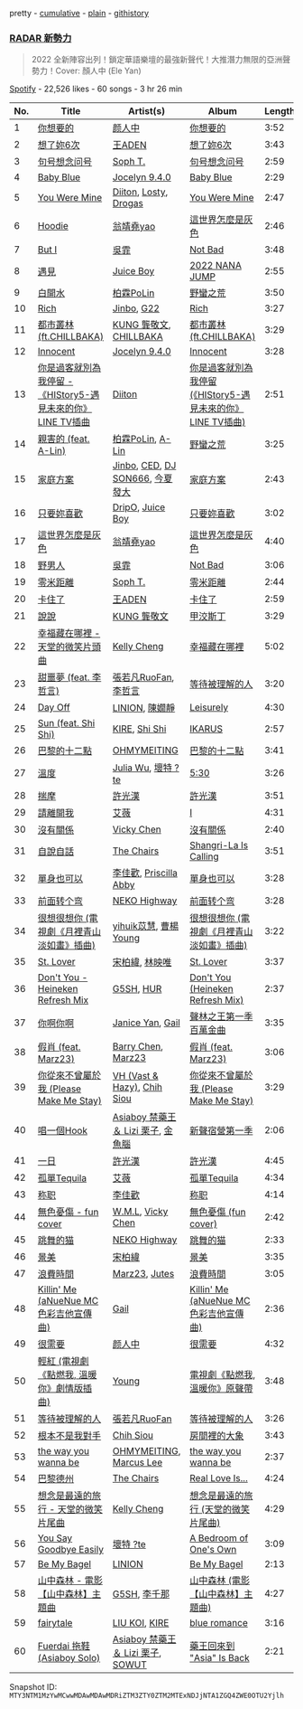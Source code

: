 pretty - [cumulative](/playlists/cumulative/37i9dQZF1DX2P3E6UOxZyt.md) - [plain](/playlists/plain/37i9dQZF1DX2P3E6UOxZyt) - [githistory](https://github.githistory.xyz/mackorone/spotify-playlist-archive/blob/main/playlists/plain/37i9dQZF1DX2P3E6UOxZyt)

### [RADAR 新勢力](https://open.spotify.com/playlist/37i9dQZF1DX2P3E6UOxZyt)

> 2022 全新陣容出列！鎖定華語樂壇的最強新聲代！大推潛力無限的亞洲聲勢力！Cover: 顏人中 \(Ele Yan\)

[Spotify](https://open.spotify.com/user/spotify) - 22,526 likes - 60 songs - 3 hr 26 min

| No. | Title | Artist(s) | Album | Length |
|---|---|---|---|---|
| 1 | [你想要的](https://open.spotify.com/track/6q4UUs6EOAaP9lHuBYsxnG) | [颜人中](https://open.spotify.com/artist/5PNcqs6EtD6gSXgUiiJIUU) | [你想要的](https://open.spotify.com/album/10jTsZPXt8jb6MDEfqUctl) | 3:52 |
| 2 | [想了妳6次](https://open.spotify.com/track/0z81zrkn4dqmRLJpRePjYc) | [王ADEN](https://open.spotify.com/artist/4ecBfM4xa6ZLDr7P8lsyTV) | [想了妳6次](https://open.spotify.com/album/4n3QnqVIEmJe0B2aZAlrk8) | 3:43 |
| 3 | [句号想念问号](https://open.spotify.com/track/7ka7lf2RSsKpBncHGrxE3A) | [Soph T.](https://open.spotify.com/artist/2lP0iXobpSDobEhi2eI4eP) | [句号想念问号](https://open.spotify.com/album/37RjBAZMoEQAnmbOC3BRJF) | 2:59 |
| 4 | [Baby Blue](https://open.spotify.com/track/7nCHYzmZMV178mQBzdDCRD) | [Jocelyn 9.4.0](https://open.spotify.com/artist/4xu7XEr8It4loGPeZnJcqZ) | [Baby Blue](https://open.spotify.com/album/5nroWaxABx7UtxMTEW8At6) | 2:29 |
| 5 | [You Were Mine](https://open.spotify.com/track/3QVVlj01cr0ofpxiwG9CSx) | [Diiton](https://open.spotify.com/artist/4igBpYxC0VLHP0Cz2BH2dQ), [Losty](https://open.spotify.com/artist/54SfaqS6XKQHrdbYg7rgZ1), [Drogas](https://open.spotify.com/artist/6xKhAigwReihjwHyYywvEX) | [You Were Mine](https://open.spotify.com/album/7yUcTnTds8wE4H5j7ENQAU) | 2:47 |
| 6 | [Hoodie](https://open.spotify.com/track/4P5uTds6J1zJgGOoCntg0Z) | [翁靖堯yao](https://open.spotify.com/artist/6i8TiylkUFKqXajJM69a7N) | [這世界怎麼是灰色](https://open.spotify.com/album/0O05IZhGfD3lUkCnhQVVuj) | 2:46 |
| 7 | [But I](https://open.spotify.com/track/3zW7IHhXdlFs29zeuaAOMB) | [吳霏](https://open.spotify.com/artist/2q5HrJWKwU4iHaTTSKGZC4) | [Not Bad](https://open.spotify.com/album/79lUYHxJgyHrhGGs1Z4GyW) | 3:48 |
| 8 | [遇見](https://open.spotify.com/track/642ERohz0DdGbP9QalwunC) | [Juice Boy](https://open.spotify.com/artist/2PRHe0bqimdQP9pSORGE6H) | [2022 NANA JUMP](https://open.spotify.com/album/72yCai4SllvgCqN7XlJD8C) | 2:55 |
| 9 | [白開水](https://open.spotify.com/track/1EkqllxcASbLn6SbNTVzaq) | [柏霖PoLin](https://open.spotify.com/artist/42UhEbkOaTEwJKWmf7xlfZ) | [野蠻之荒](https://open.spotify.com/album/4knvf1FmUkiBrDCXWZdrNR) | 3:50 |
| 10 | [Rich](https://open.spotify.com/track/2xRvSUwY1fZmcOKshehMLn) | [Jinbo](https://open.spotify.com/artist/2QlEDg87oaNdcAA1O7dIIC), [G22](https://open.spotify.com/artist/5xRZqaqEy9SX8GrmtXoSGT) | [Rich](https://open.spotify.com/album/6lEf40SnNDQRuC2a6myp5O) | 3:27 |
| 11 | [都市叢林 \(ft.CHILLBAKA\)](https://open.spotify.com/track/6Csqgw8AduK0P3MsJfNOLr) | [KUNG 龔敬文](https://open.spotify.com/artist/568gCUXvFfGIyVUQ2SZa3R), [CHILLBAKA](https://open.spotify.com/artist/7glg8QZrgPvKVrlVpYcM3y) | [都市叢林 \(ft.CHILLBAKA\)](https://open.spotify.com/album/2ASQJvzbAOLLcOSPIByPZb) | 3:29 |
| 12 | [Innocent](https://open.spotify.com/track/7jIH2PZdZwPN09sPZ8Zxj6) | [Jocelyn 9.4.0](https://open.spotify.com/artist/4xu7XEr8It4loGPeZnJcqZ) | [Innocent](https://open.spotify.com/album/0jZAVTNzifPAeyEIrnhGcj) | 3:28 |
| 13 | [你是過客就別為我停留 \- 《HIStory5\-遇見未來的你》LINE TV插曲](https://open.spotify.com/track/0EWIf5Ey2QR9mcb0OTiSdO) | [Diiton](https://open.spotify.com/artist/4igBpYxC0VLHP0Cz2BH2dQ) | [你是過客就別為我停留 \(《HIStory5\-遇見未來的你》LINE TV插曲\)](https://open.spotify.com/album/10w8HqR6z9vpQiY6rFpFIN) | 2:51 |
| 14 | [親害的 \(feat\. A\-Lin\)](https://open.spotify.com/track/3rVVMySmCZCV0pEcrmNYOu) | [柏霖PoLin](https://open.spotify.com/artist/42UhEbkOaTEwJKWmf7xlfZ), [A\-Lin](https://open.spotify.com/artist/28gf2piFx6cAKOMIwcky5a) | [野蠻之荒](https://open.spotify.com/album/4knvf1FmUkiBrDCXWZdrNR) | 3:25 |
| 15 | [家庭方案](https://open.spotify.com/track/0ZT5S8Lar8M3lImE0ryeTF) | [Jinbo](https://open.spotify.com/artist/2QlEDg87oaNdcAA1O7dIIC), [CED](https://open.spotify.com/artist/3M1YtHr7K9yHjawwbJ2DgC), [DJ SON666](https://open.spotify.com/artist/5cgN93xzHu4TYOKq0chcP2), [今夏發大](https://open.spotify.com/artist/5EHylzqelrbsAPMOTGf4aL) | [家庭方案](https://open.spotify.com/album/4vK12YC2VrAdF1nZxo3ohr) | 2:43 |
| 16 | [只要妳喜歡](https://open.spotify.com/track/451RJJ6kEmtr4uM3Ygw0Be) | [DripO](https://open.spotify.com/artist/4UDaKqA1HCtrgZBlzcTAIk), [Juice Boy](https://open.spotify.com/artist/2PRHe0bqimdQP9pSORGE6H) | [只要妳喜歡](https://open.spotify.com/album/7IArK90rR0kDA5XWOehxUv) | 3:02 |
| 17 | [這世界怎麼是灰色](https://open.spotify.com/track/7xQAoVhPR41WnLv0mkMckf) | [翁靖堯yao](https://open.spotify.com/artist/6i8TiylkUFKqXajJM69a7N) | [這世界怎麼是灰色](https://open.spotify.com/album/0O05IZhGfD3lUkCnhQVVuj) | 4:40 |
| 18 | [野男人](https://open.spotify.com/track/6lNCZmWMPckV26JEpzg0nW) | [吳霏](https://open.spotify.com/artist/2q5HrJWKwU4iHaTTSKGZC4) | [Not Bad](https://open.spotify.com/album/79lUYHxJgyHrhGGs1Z4GyW) | 3:06 |
| 19 | [零米距離](https://open.spotify.com/track/4s5Zo94S9qBeiUcXHF91fp) | [Soph T.](https://open.spotify.com/artist/2lP0iXobpSDobEhi2eI4eP) | [零米距離](https://open.spotify.com/album/5JXMpRfrSoOyaWd7fAhGM1) | 2:44 |
| 20 | [卡住了](https://open.spotify.com/track/0QlFpakc8R9rWbVpJD8rj4) | [王ADEN](https://open.spotify.com/artist/4ecBfM4xa6ZLDr7P8lsyTV) | [卡住了](https://open.spotify.com/album/1rsu3gm5X00NlUqaEBbZP7) | 2:59 |
| 21 | [說說](https://open.spotify.com/track/14JESvebhUlZ4NmfuyrJxK) | [KUNG 龔敬文](https://open.spotify.com/artist/568gCUXvFfGIyVUQ2SZa3R) | [甲洨斯丁](https://open.spotify.com/album/0JPLuTkTSLHLqIzyPSGFeK) | 3:29 |
| 22 | [幸福藏在哪裡 \- 天堂的微笑片頭曲](https://open.spotify.com/track/2BVe8mICFBg4OMJyBSgdq9) | [Kelly Cheng](https://open.spotify.com/artist/1z3k20gEtPm6SKPGPvokDg) | [幸福藏在哪裡](https://open.spotify.com/album/42hG3NcL7q3E451ij9KTnZ) | 5:02 |
| 23 | [甜噩夢 \(feat\. 李哲言\)](https://open.spotify.com/track/7DGBZxhq9SbqPHc1iLZgx1) | [張若凡RuoFan](https://open.spotify.com/artist/3vt8C5pqh2fk4KaXpfSvxk), [李哲言](https://open.spotify.com/artist/1rooHl1l35Hn4PoipbtuSJ) | [等待被理解的人](https://open.spotify.com/album/21kTRBroWNrpXyp2IiYkrF) | 3:20 |
| 24 | [Day Off](https://open.spotify.com/track/2xeKTNAFcdSYu8SeDocKkf) | [LINION](https://open.spotify.com/artist/26OkmynS2y6LiuUWz3yeqT), [陳嫺靜](https://open.spotify.com/artist/4wbipbaGeTXkuF5paNuJqB) | [Leisurely](https://open.spotify.com/album/1oAlLcfYvBpOb6PaGM6h4a) | 4:30 |
| 25 | [Sun \(feat\. Shi Shi\)](https://open.spotify.com/track/24P6Riz2uzN00k2mVdWYdV) | [KIRE](https://open.spotify.com/artist/2KZp9cq9DQ9unz17ohWTlL), [Shi Shi](https://open.spotify.com/artist/4XKp9GFAQfsh2NflSRnHQi) | [IKARUS](https://open.spotify.com/album/5uxcK6vD7C7VhA94J3jnmT) | 2:57 |
| 26 | [巴黎的十二點](https://open.spotify.com/track/4dVlQJVxsUNEL4lTSSwAJB) | [OHMYMEITING](https://open.spotify.com/artist/5ejbZdon0riCxa7GyJNEAx) | [巴黎的十二點](https://open.spotify.com/album/0kxdozp8b7SxMfeiJ5Pxgz) | 3:41 |
| 27 | [溫度](https://open.spotify.com/track/5NwtQOZ3nlPXqvodEIoyt6) | [Julia Wu](https://open.spotify.com/artist/7pSH4sO2lXAxFKF6MkwORv), [壞特 ?te](https://open.spotify.com/artist/7DZtdN4x13Amjw87cjdffb) | [5:30](https://open.spotify.com/album/3VtYWzrkhoIXCwA3WTfsjL) | 3:26 |
| 28 | [揣摩](https://open.spotify.com/track/2iVgPTx2uGBwHzre52clg3) | [許光漢](https://open.spotify.com/artist/3hhUgkTf3fFYGogFMbV5Wv) | [許光漢](https://open.spotify.com/album/3w2vtxAWKHXvLRIaS5LITp) | 3:51 |
| 29 | [請離開我](https://open.spotify.com/track/0rlLkJ8H6vDCTvbS8tF8Kp) | [艾薇](https://open.spotify.com/artist/0RaC2hXyniYsju0mCSNz90) | [I](https://open.spotify.com/album/26yqvFjCkJ4W69WDtnnz6f) | 4:31 |
| 30 | [沒有關係](https://open.spotify.com/track/79TMN9XqG2uwuhgVUw7siC) | [Vicky Chen](https://open.spotify.com/artist/01u3qI3xMGFvktXyRSMGRZ) | [沒有關係](https://open.spotify.com/album/56TgG6JFlQHeQFMbXDg4Wt) | 2:40 |
| 31 | [自說自話](https://open.spotify.com/track/7iufo31RxYOcahPUWTkyMT) | [The Chairs](https://open.spotify.com/artist/4IlxI05VmVDx8ShdgKEnLK) | [Shangri\-La Is Calling](https://open.spotify.com/album/2nsfd4IK5uWFrr598bf9iK) | 3:51 |
| 32 | [單身也可以](https://open.spotify.com/track/7CG7wRsJPHpquZXTOJWyr7) | [李佳歡](https://open.spotify.com/artist/7sxOGIcUrfCGeTe79YYutH), [Priscilla Abby](https://open.spotify.com/artist/0zFBdI3ErhNDcIPAKiGoL0) | [單身也可以](https://open.spotify.com/album/10UwR0fP6y6kZ0O5CNOM0Q) | 3:28 |
| 33 | [前面转个弯](https://open.spotify.com/track/1R5L6GWG5ir4UoiP7sosEp) | [NEKO Highway](https://open.spotify.com/artist/2qO2tbo4OI29yMSM3WJ0bX) | [前面转个弯](https://open.spotify.com/album/1xmW2luzaHK2LKkuOuzsqn) | 3:28 |
| 34 | [很想很想你 \(電視劇《月裡青山淡如畫》插曲\)](https://open.spotify.com/track/65IeKSN4N5Df5uJR856Wjg) | [yihuik苡慧](https://open.spotify.com/artist/3tkDkXGNpLVIt8qQJHSb7e), [曹楊Young](https://open.spotify.com/artist/5JOUHQFT7pdj2vkhUIrkrk) | [很想很想你 \(電視劇《月裡青山淡如畫》插曲\)](https://open.spotify.com/album/5WSMqB9fHeEDZ3jQbtHkkG) | 3:22 |
| 35 | [St\. Lover](https://open.spotify.com/track/6kNiAOXTGBTjL1ITsWWUio) | [宋柏緯](https://open.spotify.com/artist/1LWJ9mrDCPd3HB2Kp1RDXK), [林映唯](https://open.spotify.com/artist/0vEN77zurrawTwPgocgd91) | [St\. Lover](https://open.spotify.com/album/6tgMOMo9ZXYCrBIVYgfyem) | 3:37 |
| 36 | [Don't You \- Heineken Refresh Mix](https://open.spotify.com/track/5LLiVQdIRkMQU4UOaijHym) | [G5SH](https://open.spotify.com/artist/0FQHLgDeg1QZGzkyRxAPRd), [HUR](https://open.spotify.com/artist/14cA6ZJHyr9VQpEQ5xzsui) | [Don't You \(Heineken Refresh Mix\)](https://open.spotify.com/album/1b1DaNFej3RFbVze9f3jdr) | 2:37 |
| 37 | [你啊你啊](https://open.spotify.com/track/3XZm6Oodp4jBnJUYe2lRSv) | [Janice Yan](https://open.spotify.com/artist/3r5bFY2H54Y0YGIDzAo1xp), [Gail](https://open.spotify.com/artist/6l81JeOQ3usizemdSG6mP7) | [聲林之王第一季百萬金曲](https://open.spotify.com/album/0C8lOZOGO4wOu8NPyiyDuf) | 3:35 |
| 38 | [假肖 \(feat\. Marz23\)](https://open.spotify.com/track/4CviCHwB0UNry5r8ZPuDJk) | [Barry Chen](https://open.spotify.com/artist/45sDYsh1i1bXB3IRi04MTz), [Marz23](https://open.spotify.com/artist/4XBG26mgvzGqT09eopG4d9) | [假肖 \(feat\. Marz23\)](https://open.spotify.com/album/3RoGELXVstcOsXygDvIkBX) | 3:06 |
| 39 | [你從來不曾屬於我 \(Please Make Me Stay\)](https://open.spotify.com/track/5DL9Mh2fk5Wz2KgFZY2Iwf) | [VH \(Vast & Hazy\)](https://open.spotify.com/artist/2O6Fn6smW8hJ5x9rOUDPJc), [Chih Siou](https://open.spotify.com/artist/6cMRDBCHMYjyCH2D0s6uzr) | [你從來不曾屬於我 \(Please Make Me Stay\)](https://open.spotify.com/album/6nN66Mp7ny8MjuWtDCstUW) | 3:29 |
| 40 | [唱一個Hook](https://open.spotify.com/track/5clGcT1WPdWHHRnfteNNSW) | [Asiaboy 禁藥王 ＆ Lizi 栗子](https://open.spotify.com/artist/460u7AKt1ZvsPMB0zoXuAQ), [金魚腦](https://open.spotify.com/artist/1M9Pf9EsdqiNoTHiaaD1rF) | [新聲宿營第一季](https://open.spotify.com/album/6uwT7SdJhtMi8Vdhx0zKuz) | 2:06 |
| 41 | [一日](https://open.spotify.com/track/7w2w3bLo37unLedpgOTXyr) | [許光漢](https://open.spotify.com/artist/3hhUgkTf3fFYGogFMbV5Wv) | [許光漢](https://open.spotify.com/album/3w2vtxAWKHXvLRIaS5LITp) | 4:45 |
| 42 | [孤單Tequila](https://open.spotify.com/track/2DsoqJ0RzOsqWgZDmJcUK5) | [艾薇](https://open.spotify.com/artist/0RaC2hXyniYsju0mCSNz90) | [孤單Tequila](https://open.spotify.com/album/75JUop5mY0bEPzgyOrvcSJ) | 4:34 |
| 43 | [称职](https://open.spotify.com/track/4rGmfL85pgfnInGd7TWGoN) | [李佳歡](https://open.spotify.com/artist/7sxOGIcUrfCGeTe79YYutH) | [称职](https://open.spotify.com/album/59oYBzmP7hyCBSIr4v6OXH) | 4:14 |
| 44 | [無色憂傷 \- fun cover](https://open.spotify.com/track/4Hd7KZW2jFF4tsW6o8uNpJ) | [W.M.L](https://open.spotify.com/artist/5PeVQEj4Yr0TB9CuG83dPB), [Vicky Chen](https://open.spotify.com/artist/01u3qI3xMGFvktXyRSMGRZ) | [無色憂傷 \(fun cover\)](https://open.spotify.com/album/0I1sioXe22vEM7BhTz7JhP) | 2:42 |
| 45 | [跳舞的猫](https://open.spotify.com/track/7dryI2oKSV5C0ramBteshK) | [NEKO Highway](https://open.spotify.com/artist/2qO2tbo4OI29yMSM3WJ0bX) | [跳舞的猫](https://open.spotify.com/album/4h1124e8ixcu95drNaYZc2) | 2:33 |
| 46 | [景美](https://open.spotify.com/track/1jSX6c7mL2hcJVPWuNpUwL) | [宋柏緯](https://open.spotify.com/artist/1LWJ9mrDCPd3HB2Kp1RDXK) | [景美](https://open.spotify.com/album/41lFXP12zmvOQy6ziL2uPj) | 3:35 |
| 47 | [浪費時間](https://open.spotify.com/track/4vSEkALKd7ksHwphWg3oNS) | [Marz23](https://open.spotify.com/artist/4XBG26mgvzGqT09eopG4d9), [Jutes](https://open.spotify.com/artist/53fzjsJnjEKkA6TdncuIM4) | [浪費時間](https://open.spotify.com/album/3CSze05DeS7ElFA5ppOcNP) | 3:05 |
| 48 | [Killin' Me \(aNueNue MC色彩吉他宣傳曲\)](https://open.spotify.com/track/5PpPbVrs8A420BrabyPOGa) | [Gail](https://open.spotify.com/artist/6l81JeOQ3usizemdSG6mP7) | [Killin' Me \(aNueNue MC色彩吉他宣傳曲\)](https://open.spotify.com/album/15g03MvPSXzmvra2cLxvgc) | 2:36 |
| 49 | [很需要](https://open.spotify.com/track/1gBvmKojwjBedxCNxRdD7L) | [颜人中](https://open.spotify.com/artist/5PNcqs6EtD6gSXgUiiJIUU) | [很需要](https://open.spotify.com/album/4lExxpbmfaioqIwVUYzgLl) | 4:32 |
| 50 | [輕紅 \(電視劇《點燃我, 溫暖你》劇情版插曲\)](https://open.spotify.com/track/6Qt88PAv77qDLarPdp7JXh) | [Young](https://open.spotify.com/artist/7tuUo4Kby0sTXYcctxdlYa) | [電視劇《點燃我, 溫暖你》原聲帶](https://open.spotify.com/album/0JV0GVcv4KgQRuKUDu0YfV) | 3:48 |
| 51 | [等待被理解的人](https://open.spotify.com/track/3rjE1K6ASuHzYC1ETM4UFa) | [張若凡RuoFan](https://open.spotify.com/artist/3vt8C5pqh2fk4KaXpfSvxk) | [等待被理解的人](https://open.spotify.com/album/21kTRBroWNrpXyp2IiYkrF) | 3:26 |
| 52 | [根本不是我對手](https://open.spotify.com/track/2K38uU4e957XLRNdO1C8NE) | [Chih Siou](https://open.spotify.com/artist/6cMRDBCHMYjyCH2D0s6uzr) | [房間裡的大象](https://open.spotify.com/album/1hLOyMZ8n5dmBckqXkToIG) | 3:43 |
| 53 | [the way you wanna be](https://open.spotify.com/track/3qjh8pAF0yTYTjzHwQ9WuR) | [OHMYMEITING](https://open.spotify.com/artist/5ejbZdon0riCxa7GyJNEAx), [Marcus Lee](https://open.spotify.com/artist/18G699wFEzXLGHsgsDZyYj) | [the way you wanna be](https://open.spotify.com/album/3wogxQLPdiF4WmeKx0RFHN) | 2:37 |
| 54 | [巴黎德州](https://open.spotify.com/track/646sWCgtmmdysQ5ozDoADF) | [The Chairs](https://open.spotify.com/artist/4IlxI05VmVDx8ShdgKEnLK) | [Real Love Is...](https://open.spotify.com/album/1HuMI9YQymF8NWBn2D8BdK) | 4:24 |
| 55 | [想念是最遠的旅行 \- 天堂的微笑片尾曲](https://open.spotify.com/track/2IAaZAj9nwEgvMCpV4GcGa) | [Kelly Cheng](https://open.spotify.com/artist/1z3k20gEtPm6SKPGPvokDg) | [想念是最遠的旅行 \(天堂的微笑片尾曲\)](https://open.spotify.com/album/3XsuB5NPeWvyfAI9B42Ub1) | 4:29 |
| 56 | [You Say Goodbye Easily](https://open.spotify.com/track/4JiP9YjPXjP8Axcx779PKk) | [壞特 ?te](https://open.spotify.com/artist/7DZtdN4x13Amjw87cjdffb) | [A Bedroom of One's Own](https://open.spotify.com/album/106w7wcRpHY8hqHhajG3nb) | 3:09 |
| 57 | [Be My Bagel](https://open.spotify.com/track/2nWvhCdzgFIHNCnhKZk24e) | [LINION](https://open.spotify.com/artist/26OkmynS2y6LiuUWz3yeqT) | [Be My Bagel](https://open.spotify.com/album/22LXxmQKYgIKAXZx7WD12Z) | 2:13 |
| 58 | [山中森林 \- 電影【山中森林】主題曲](https://open.spotify.com/track/4QJrHDvuAiDhSgPvYtlWAq) | [G5SH](https://open.spotify.com/artist/0FQHLgDeg1QZGzkyRxAPRd), [李千那](https://open.spotify.com/artist/0rOFGXlFK59NmUCHga8oZM) | [山中森林 \(電影【山中森林】主題曲\)](https://open.spotify.com/album/1Ma7FMpQ3oWNscFyInAqum) | 4:27 |
| 59 | [fairytale](https://open.spotify.com/track/4v8XJrPB1rgVa9bk1Ravab) | [LIU KOI](https://open.spotify.com/artist/08oPfsqJWRQaDYTupwwXrE), [KIRE](https://open.spotify.com/artist/2KZp9cq9DQ9unz17ohWTlL) | [blue romance](https://open.spotify.com/album/0Z6QJdE9wj1iYl3RF73W5b) | 3:16 |
| 60 | [Fuerdai 拖鞋 \(Asiaboy Solo\)](https://open.spotify.com/track/3brSFDh0VmGwnwgaigynHL) | [Asiaboy 禁藥王 ＆ Lizi 栗子](https://open.spotify.com/artist/460u7AKt1ZvsPMB0zoXuAQ), [SOWUT](https://open.spotify.com/artist/7moEUZ6Zu2o5F8XQxQphRn) | [藥王回來到 "Asia" Is Back](https://open.spotify.com/album/2dBgxYs9N266RNnRFoxXJ5) | 2:21 |

Snapshot ID: `MTY3NTM1MzYwMCwwMDAwMDAwMDRiZTM3ZTY0ZTM2MTExNDJjNTA1ZGQ4ZWE0OTU2Yjlh`
